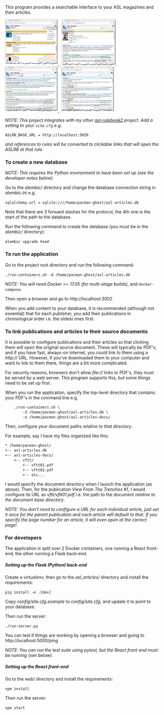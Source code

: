 This program provides a searchable interface to your ASL magazines and their articles.

<a href="https://github.com/pacman-ghost/asl-articles/raw/master/doc/publishers.png" target="_blank">
<img src="https://github.com/pacman-ghost/asl-articles/raw/master/doc/publishers.png" height="150">
</a>
&nbsp;
<a href="https://github.com/pacman-ghost/asl-articles/raw/master/doc/publication.png" target="_blank">
<img src="https://github.com/pacman-ghost/asl-articles/raw/master/doc/publication.png" height="150">
</a>
&nbsp;
<a href="https://github.com/pacman-ghost/asl-articles/raw/master/doc/search.png" target="_blank">
<img src="https://github.com/pacman-ghost/asl-articles/raw/master/doc/search.png" height="150">
</a>
&nbsp;
<a href="https://github.com/pacman-ghost/asl-articles/raw/master/doc/tag.png" target="_blank">
<img src="https://github.com/pacman-ghost/asl-articles/raw/master/doc/tag.png" height="150">
</a>

*NOTE: This project integrates with my other [asl-rulebook2](https://github.com/pacman-ghost/asl-rulebook2) project. Add a setting to your `site.cfg` e.g.*
```
ASLRB_BASE_URL = http://localhost:5020
```
*and references to rules will be converted to clickable links that will open the ASLRB at that rule.*

### To create a new database

*NOTE: This requires the Python environment to have been set up (see the developer notes below).*

Go to the *alembic/* directory and change the database connection string in *alembic.ini* e.g.

```sqlalchemy.url = sqlite:////home/pacman-ghost/asl-articles.db```

Note that there are 3 forward slashes for the protocol, the 4th one is the start of the path to the database.

Run the following command to create the database (you must be in the *alembic/* directory):

```alembic upgrade head```

### To run the application

Go to the project root directory and run the following command:

```./run-containers.sh -d /home/pacman-ghost/asl-articles.db```

*NOTE: You will need Docker >= 17.05 (for multi-stage builds)*, and `docker-compose`.

Then open a browser and go to http://localhost:3002

When you add content to your database, it is recommended (although not essential) that for each publisher, you add their publications in chronological order i.e. the oldest ones first.

### To link publications and articles to their source documents

It is possible to configure publications and their articles so that clicking them will open the original source document. These will typically be PDF's, and if you have fast, always-on internet, you could link to them using a *http://* URL. However, if you've downloaded them to your computer and want to link to them there, things are a bit more complicated.

For security reasons, browsers don't allow *file://* links to PDF's, they must be served by a web server. This program supports this, but some things need to be set up first.

When you run the application, specify the top-level directory that contains your PDF's in the command line e.g.

```
    ./run-containers.sh \
        -d /home/pacman-ghost/asl-articles.db \
        -e /home/pacman-ghost/asl-articles-docs/
```

Then, configure your document paths *relative to that directory*.

For example, say I have my files organized like this:

```
* /home/pacman-ghost/
+-- asl-articles.db
+-- asl-articles-docs/
    +-- vftt/
        +-- vftt01.pdf
        +-- vftt02.pdf
        +-- etc...
```

I would specify the document directory when I launch the application (as above). Then, for the publication *View From The Trenches #1*, I would configure its URL as *vftt/vftt01.pdf* i.e. the path to the document *relative to the document base directory*.

*NOTE: You don't need to configure a URL for each individual article, just set it once for the parent publication and each article will default to that. If you specify the page number for an article, it will even open at the correct page!*

### For developers

The application is split over 2 Docker containers, one running a React front-end, the other running a Flask back-end.

##### Setting up the Flask (Python) back-end

Create a *virtualenv*, then go to the *asl_articles/* directory and install the requirements:

```pip install -e .[dev]```

Copy *config/site.cfg.example* to *config/site.cfg*, and update it to point to your database.

Then run the server:

```./run-server.py```

You can test if things are working by opening a browser and going to http://localhost:5000/ping

*NOTE: You can run the test suite using pytest, but the React front-end must be running (see below).*

##### Setting up the React front-end

Go to the *web/* directory and install the requirements:

```npm install```

Then run the server:

```npm start```
